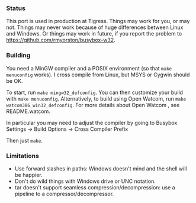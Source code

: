 ### Status

This port is used in production at Tigress.  Things may work for you, or may not.  Things may never work because of huge differences between Linux and Windows.  Or things may work in future, if you report the problem to https://github.com/rmyorston/busybox-w32.

### Building

You need a MinGW compiler and a POSIX environment (so that `make menuconfig` works).  I cross compile from Linux, but MSYS or Cygwin should be OK.

To start, run `make mingw32_defconfig`.  You can then customize your build with `make menuconfig`. Alternatively, to build using Open Watcom, run `make watcom386_win32_defconfig`. For more details about Open Watcom
, see README.watcom.

In particular you may need to adjust the compiler by going to Busybox Settings -> Build Options -> Cross Compiler Prefix

Then just `make`.

### Limitations

 - Use forward slashes in paths:  Windows doesn't mind and the shell will be happier.
 - Don't do wild things with Windows drive or UNC notation.
 - tar doesn't support seamless compression/decompression:  use a pipeline to a compressor/decompressor.
